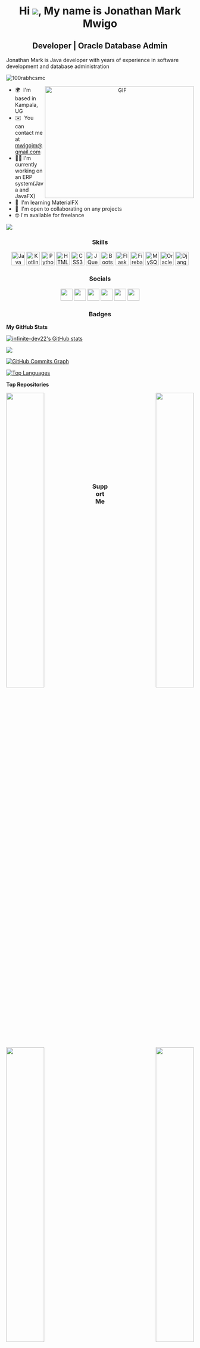 <h1 align="center">Hi <img src="https://user-images.githubusercontent.com/18350557/176309783-0785949b-9127-417c-8b55-ab5a4333674e.gif" />, My name is Jonathan Mark Mwigo</h1>

<h2 align="center">Developer | Oracle Database Admin</h2>

Jonathan Mark is Java developer with years of experience in software development and database administration

<p align="left"> <img src="https://visitcount.itsvg.in/api?id=infinite-dev22&label=Profile%20Views&pretty=true" alt="100rabhcsmc" /> </p>

<a target="_blank" align="center">
  <img align="right" top="500" height="300" width="400" alt="GIF" src="https://github.com/infinite-dev22/infinite-dev22/assets/77667007/8f548690-72d2-468b-b260-71e69a4cb0b6" />
</a>

- 🌍  I'm based in Kampala, UG
- ✉️  You can contact me at [mwigojm@gmail.com](mailto:mwigojm@gmail.com)
- 👨‍💻  I'm currently working on an ERP system(Java and JavaFX)
- 🧠  I'm learning MaterialFX
- 🤝  I'm open to collaborating on any projects
- 🤓  I'm available for freelance

<a href="https://www.github.com/infinite-dev22" target="_blank" rel="noreferrer"><img
src="https://img.shields.io/github/followers/infinite-dev22?logo=github&style=for-the-badge&color=0891b2&labelColor=1c1917" /></a>

<h3 align="center">Skills</h3>


<p align="center">
<a href="https://www.oracle.com/java/" target="_blank" rel="noreferrer"><img src="https://raw.githubusercontent.com/danielcranney/readme-generator/main/public/icons/skills/java-colored.svg" width="36" height="36" alt="Java" /></a>
<a href="https://kotlinlang.org/" target="_blank" rel="noreferrer"><img src="https://raw.githubusercontent.com/danielcranney/readme-generator/main/public/icons/skills/kotlin-colored.svg" width="36" height="36" alt="Kotlin" /></a>
<a href="https://www.python.org/" target="_blank" rel="noreferrer"><img src="https://raw.githubusercontent.com/danielcranney/readme-generator/main/public/icons/skills/python-colored.svg" width="36" height="36" alt="Python" /></a>
<a href="https://developer.mozilla.org/en-US/docs/Glossary/HTML5" target="_blank" rel="noreferrer"><img src="https://raw.githubusercontent.com/danielcranney/readme-generator/main/public/icons/skills/html5-colored.svg" width="36" height="36" alt="HTML5" /></a>
<a href="https://www.w3.org/TR/CSS/#css" target="_blank" rel="noreferrer"><img src="https://raw.githubusercontent.com/danielcranney/readme-generator/main/public/icons/skills/css3-colored.svg" width="36" height="36" alt="CSS3" /></a>
<a href="https://jquery.com/" target="_blank" rel="noreferrer"><img src="https://raw.githubusercontent.com/danielcranney/readme-generator/main/public/icons/skills/jquery-colored.svg" width="36" height="36" alt="JQuery" /></a>
<a href="https://getbootstrap.com/" target="_blank" rel="noreferrer"><img src="https://raw.githubusercontent.com/danielcranney/readme-generator/main/public/icons/skills/bootstrap-colored.svg" width="36" height="36" alt="Bootstrap" /></a>
<a href="https://flask.palletsprojects.com/en/2.0.x/" target="_blank" rel="noreferrer"><img src="https://raw.githubusercontent.com/danielcranney/readme-generator/main/public/icons/skills/flask-colored.svg" width="36" height="36" alt="Flask" /></a>
<a href="https://firebase.google.com/" target="_blank" rel="noreferrer"><img src="https://raw.githubusercontent.com/danielcranney/readme-generator/main/public/icons/skills/firebase-colored.svg" width="36" height="36" alt="Firebase" /></a>
<a href="https://www.mysql.com/" target="_blank" rel="noreferrer"><img src="https://raw.githubusercontent.com/danielcranney/readme-generator/main/public/icons/skills/mysql-colored.svg" width="36" height="36" alt="MySQL" /></a>
<a href="https://www.oracle.com/uk/index.html" target="_blank" rel="noreferrer"><img src="https://raw.githubusercontent.com/danielcranney/readme-generator/main/public/icons/skills/oracle-colored.svg" width="36" height="36" alt="Oracle" /></a>
<a href="https://www.djangoproject.com/" target="_blank" rel="noreferrer"><img src="https://raw.githubusercontent.com/danielcranney/readme-generator/main/public/icons/skills/django-colored.svg" width="36" height="36" alt="Django" /></a>
</p>


<h3 align="center">Socials</h3>

<p align="center"> <a href="https://www.dev.to/jonathanmarkm" target="_blank" rel="noreferrer"><img src="https://raw.githubusercontent.com/danielcranney/readme-generator/main/public/icons/socials/devdotto.svg" width="32" height="32" /></a> <a href="https://discord.com/users/infinite-dev22#5583" target="_blank" rel="noreferrer"><img src="https://raw.githubusercontent.com/danielcranney/readme-generator/main/public/icons/socials/discord.svg" width="32" height="32" /></a> <a href="https://www.github.com/infinite-dev22" target="_blank" rel="noreferrer"><img src="https://raw.githubusercontent.com/danielcranney/readme-generator/main/public/icons/socials/github.svg" width="32" height="32" /></a> <a href="https://www.linkedin.com/in/jonathan-mark-mwigo" target="_blank" rel="noreferrer"><img src="https://raw.githubusercontent.com/danielcranney/readme-generator/main/public/icons/socials/linkedin.svg" width="32" height="32" /></a> <a href="http://www.medium.com/@@mwigojm" target="_blank" rel="noreferrer"><img src="https://raw.githubusercontent.com/danielcranney/readme-generator/main/public/icons/socials/medium.svg" width="32" height="32" /></a> <a href="https://www.stackoverflow.com/users/15981431" target="_blank" rel="noreferrer"><img src="https://raw.githubusercontent.com/danielcranney/readme-generator/main/public/icons/socials/stackoverflow.svg" width="32" height="32" /></a></p>

<h3 align="center">Badges</h3>

<b>My GitHub Stats</b>

<a href="http://www.github.com/infinite-dev22"><img src="https://github-readme-stats.vercel.app/api?username=infinite-dev22&show_icons=true&hide=&count_private=true&title_color=0891b2&text_color=ffffff&icon_color=0891b2&bg_color=1c1917&hide_border=true&show_icons=true" alt="infinite-dev22's GitHub stats" /></a>

<a href="http://www.github.com/infinite-dev22"><img src="https://github-readme-streak-stats.herokuapp.com/?user=infinite-dev22&stroke=ffffff&background=1c1917&ring=0891b2&fire=0891b2&currStreakNum=ffffff&currStreakLabel=0891b2&sideNums=ffffff&sideLabels=ffffff&dates=ffffff&hide_border=true" /></a>

<a href="http://www.github.com/infinite-dev22"><img src="https://github-readme-activity-graph.cyclic.app/graph?username=infinite-dev22&bg_color=1c1917&color=ffffff&line=0891b2&point=ffffff&area_color=1c1917&area=true&hide_border=true&custom_title=GitHub%20Commits%20Graph" alt="GitHub Commits Graph" /></a>

<a href="https://github.com/infinite-dev22" align="left"><img src="https://github-readme-stats.vercel.app/api/top-langs/?username=infinite-dev22&langs_count=10&title_color=0891b2&text_color=ffffff&icon_color=0891b2&bg_color=1c1917&hide_border=true&locale=en&custom_title=Top%20%Languages" alt="Top Languages" /></a>

<b>Top Repositories</b>

<div width="100%" align="center"><a href="https://github.com/infinite-dev22/A.D.A.M-VIRTUAL-ASSISTANT-BOT" align="left"><img align="left" width="45%" src="https://github-readme-stats.vercel.app/api/pin/?username=infinite-dev22&repo=A.D.A.M-VIRTUAL-ASSISTANT-BOT&title_color=0891b2&text_color=ffffff&icon_color=0891b2&bg_color=1c1917&hide_border=true&locale=en" /></a><a href="https://github.com/infinite-dev22/Java_Networking" align="right"><img align="right" width="45%" src="https://github-readme-stats.vercel.app/api/pin/?username=infinite-dev22&repo=Java_Networking&title_color=0891b2&text_color=ffffff&icon_color=0891b2&bg_color=1c1917&hide_border=true&locale=en" /></a></div><br /><br /><br /><br /><br /><br /><br />

<br /><br /><br /><br /><br />

<div width="100%" align="center"><a href="https://github.com/infinite-dev22/MultiMediaPlayer" align="left"><img align="left" width="45%" src="https://github-readme-stats.vercel.app/api/pin/?username=infinite-dev22&repo=MultiMediaPlayer&title_color=0891b2&text_color=ffffff&icon_color=0891b2&bg_color=1c1917&hide_border=true&locale=en" /></a><a href="https://github.com/infinite-dev22/Petograph" align="right"><img align="right" width="45%" src="https://github-readme-stats.vercel.app/api/pin/?username=infinite-dev22&repo=Petograph&title_color=0891b2&text_color=ffffff&icon_color=0891b2&bg_color=1c1917&hide_border=true&locale=en" /></a></div>

<h3 align="center">Support Me</h3>
<p align="center"<a href="https://www.buymeacoffee.com/jonmarkM"><img src="https://cdn.buymeacoffee.com/buttons/v2/default-yellow.png" width="200" /></a></p>
